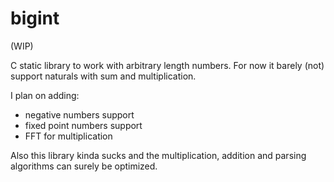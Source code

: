 # bigint
(WIP)

C static library to work with arbitrary length numbers. For now it barely (not) support naturals with sum and multiplication.

I plan on adding:
  * negative numbers support
  * fixed point numbers support
  * FFT for multiplication

Also this library kinda sucks and the multiplication, addition and parsing algorithms can surely be optimized.
